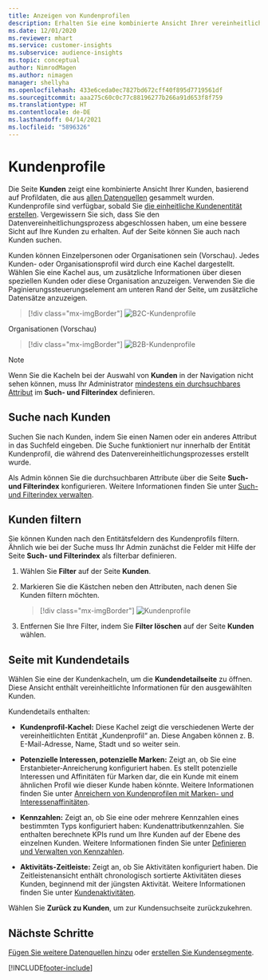 ```yaml
---
title: Anzeigen von Kundenprofilen
description: Erhalten Sie eine kombinierte Ansicht Ihrer vereinheitlichten Kundendaten.
ms.date: 12/01/2020
ms.reviewer: mhart
ms.service: customer-insights
ms.subservice: audience-insights
ms.topic: conceptual
author: NimrodMagen
ms.author: nimagen
manager: shellyha
ms.openlocfilehash: 433e6ceda0ec7827bd672cff40f895d7719561df
ms.sourcegitcommit: aaa275c60c0c77c88196277b266a91d653f8f759
ms.translationtype: HT
ms.contentlocale: de-DE
ms.lasthandoff: 04/14/2021
ms.locfileid: "5896326"
---
```

# <a name="customer-profiles"></a>Kundenprofile

Die Seite **Kunden** zeigt eine kombinierte Ansicht Ihrer Kunden, basierend auf Profildaten, die aus [allen Datenquellen](data-sources.md) gesammelt wurden. Kundenprofile sind verfügbar, sobald Sie [die einheitliche Kundenentität erstellen](data-unification.md). Vergewissern Sie sich, dass Sie den Datenvereinheitlichungsprozess abgeschlossen haben, um eine bessere Sicht auf Ihre Kunden zu erhalten. Auf der Seite können Sie auch nach Kunden suchen.

Kunden können Einzelpersonen oder Organisationen sein (Vorschau). Jedes Kunden- oder Organisationsprofil wird durch eine Kachel dargestellt. Wählen Sie eine Kachel aus, um zusätzliche Informationen über diesen speziellen Kunden oder diese Organisation anzuzeigen. Verwenden Sie die Paginierungssteuerungselement am unteren Rand der Seite, um zusätzliche Datensätze anzuzeigen.

> [!div class="mx-imgBorder"] 
> ![B2C-Kundenprofile](media/profiles-customers.png "B2C-Kundenprofile")

Organisationen (Vorschau)
> [!div class="mx-imgBorder"] 
> ![B2B-Kundenprofile](media/profile-customers-b2b.png "B2B-Kundenprofile")

> [!NOTE]
> Wenn Sie die Kacheln bei der Auswahl von **Kunden** in der Navigation nicht sehen können, muss Ihr Administrator [mindestens ein durchsuchbares Attribut](search-filter-index.md) im **Such- und Filterindex** definieren.

## <a name="search-for-customers"></a>Suche nach Kunden

Suchen Sie nach Kunden, indem Sie einen Namen oder ein anderes Attribut in das Suchfeld eingeben. Die Suche funktioniert nur innerhalb der Entität Kundenprofil, die während des Datenvereinheitlichungsprozesses erstellt wurde.

Als Admin können Sie die durchsuchbaren Attribute über die Seite **Such- und Filterindex** konfigurieren. Weitere Informationen finden Sie unter [Such- und Filterindex verwalten](search-filter-index.md).

## <a name="filter-customers"></a>Kunden filtern

Sie können Kunden nach den Entitätsfeldern des Kundenprofils filtern. Ähnlich wie bei der Suche muss Ihr Admin zunächst die Felder mit Hilfe der Seite **Such- und Filterindex** als filterbar definieren.

1. Wählen Sie **Filter** auf der Seite **Kunden**.

2. Markieren Sie die Kästchen neben den Attributen, nach denen Sie Kunden filtern möchten.

   > [!div class="mx-imgBorder"] 
   > ![Kundenprofile](media/profiles-customers3.png "Kundenprofile")

3. Entfernen Sie Ihre Filter, indem Sie **Filter löschen** auf der Seite **Kunden** wählen.

##  <a name="customer-details-page"></a>Seite mit Kundendetails

Wählen Sie eine der Kundenkacheln, um die **Kundendetailseite** zu öffnen. Diese Ansicht enthält vereinheitlichte Informationen für den ausgewählten Kunden.

Kundendetails enthalten:

-   **Kundenprofil-Kachel:** Diese Kachel zeigt die verschiedenen Werte der vereinheitlichten Entität „Kundenprofil“ an. Diese Angaben können z. B. E-Mail-Adresse, Name, Stadt und so weiter sein. 

-   **Potenzielle Interessen, potenzielle Marken:** Zeigt an, ob Sie eine Erstanbieter-Anreicherung konfiguriert haben. Es stellt potenzielle Interessen und Affinitäten für Marken dar, die ein Kunde mit einem ähnlichen Profil wie dieser Kunde haben könnte. Weitere Informationen finden Sie unter [Anreichern von Kundenprofilen mit Marken- und Interessenaffinitäten](enrichment-microsoft.md).

-   **Kennzahlen:** Zeigt an, ob Sie eine oder mehrere Kennzahlen eines bestimmten Typs konfiguriert haben: Kundenattributkennzahlen. Sie enthalten berechnete KPIs rund um Ihre Kunden auf der Ebene des einzelnen Kunden. Weitere Informationen finden Sie unter [Definieren und Verwalten von Kennzahlen](measures.md).

-   **Aktivitäts-Zeitleiste:** Zeigt an, ob Sie Aktivitäten konfiguriert haben. Die Zeitleistenansicht enthält chronologisch sortierte Aktivitäten dieses Kunden, beginnend mit der jüngsten Aktivität. Weitere Informationen finden Sie unter [Kundenaktivitäten](activities.md).

Wählen Sie **Zurück zu Kunden**, um zur Kundensuchseite zurückzukehren.

## <a name="next-steps"></a>Nächste Schritte

[Fügen Sie weitere Datenquellen hinzu](data-sources.md) oder [erstellen Sie Kundensegmente](segments.md).


[!INCLUDE[footer-include](../includes/footer-banner.md)]